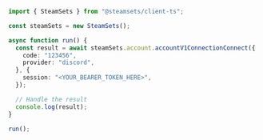 <!-- Start SDK Example Usage [usage] -->
```typescript
import { SteamSets } from "@steamsets/client-ts";

const steamSets = new SteamSets();

async function run() {
  const result = await steamSets.account.accountV1ConnectionConnect({
    code: "123456",
    provider: "discord",
  }, {
    session: "<YOUR_BEARER_TOKEN_HERE>",
  });

  // Handle the result
  console.log(result);
}

run();

```
<!-- End SDK Example Usage [usage] -->